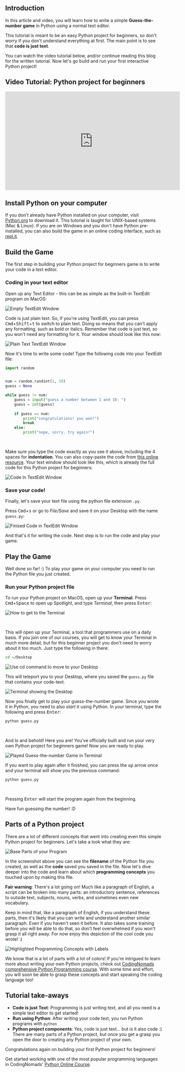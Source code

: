 ## Introduction

In this article and video, you will learn how to write a simple **Guess-the-number game** in Python using a normal text editor. 

This tutorial is meant to be an easy Python project for beginners, so don't worry if you don't understand everything at first. The main point is to see that **code is just text**. 

You can watch the video tutorial below, and/or continue reading this blog for the written tutorial. Now let's go build and run your first interactive Python project!

## Video Tutorial: Python project for beginners

<iframe width="560" height="315" src="https://www.youtube.com/embed/CAOOILNwI5M" frameborder="0" allow="accelerometer; autoplay; encrypted-media; gyroscope; picture-in-picture" allowfullscreen></iframe>

## Install Python on your computer

If you don't already have Python installed on your computer, visit <a target="_blank" href="https://www.python.org/downloads/">Python.org</a> to download it. This tutorial is taught for UNIX-based systems (Mac & Linux). If you are on Windows and you don't have Python pre-installed, you can also build the game in an online coding interface, such as [repl.it](https://repl.it/).

## Build the Game 

The first step in building your Python project for beginners game is to write your code in a text editor.

### Coding in your text editor

Open up any Text Editor - this can be as simple as the built-in TextEdit program on MacOS:

![Empty TextEdit Window](https://github.com/CodingNomads/articles/blob/main/code-is-text/imgs/empty_textedit.png?raw=true)

Code is just plain text. So, if you're using TextEdit, you can press <kbd>Cmd</kbd>+<kbd>Shift</kbd>+<kbd>t</kbd> to switch to plain text. Doing so means that you can't apply any formatting, such as bold or italics. Remember that code is just text, so you won't need any formatting for it. Your window should look like this now:

![Plain Text TextEdit Window](https://github.com/CodingNomads/articles/blob/main/code-is-text/imgs/plain_textedit_window.png?raw=true)

Now it's time to write some code! Type the following code into your TextEdit file:

```python
import random


num = random.randint(1, 10)
guess = None

while guess != num:
    guess = input("guess a number between 1 and 10: ")
    guess = int(guess)
    
    if guess == num:
        print("congratulations! you won!")
        break
    else:
        print("nope, sorry. try again!")
```
&nbsp;

Make sure you type the code exactly as you see it above, including the 4 spaces for **indentation**. You can also copy-paste the code from [this online resource](https://gist.github.com/martin-martin/d2f0bf7a6187a4e05d847b06e2bcee1d). Your text window should look like this, which is already the full code for this Python project for beginners:

![Code In TextEdit Window](https://github.com/CodingNomads/articles/blob/main/code-is-text/imgs/guess_code.png?raw=true)

### Save your code!

Finally, let's save your text file using the python file extension `.py`. 

Press <kbd>Cmd</kbd>+<kbd>s</kbd> or go to _File/Save_ and save it on your Desktop with the name `guess.py`:

![Finised Code in TextEdit Window](https://github.com/CodingNomads/articles/blob/main/code-is-text/imgs/finished_code.png?raw=true)

And that's it for writing the code. Next step is to run the code and play your game.

## Play the Game

Well done so far! :) To play your game on your computer you need to run the Python file you just created. 

### Run your Python project file
To run your Python project on MacOS, open up your **Terminal**. Press <kbd>Cmd</kbd>+<kbd>Space</kbd> to open up Spotlight, and type _Terminal_, then press <kbd>Enter</kbd>:

![How to get to the Terminal](https://github.com/CodingNomads/articles/blob/main/code-is-text/imgs/get_to_terminal.png?raw=true)

&nbsp;

This will open up your Terminal, a tool that programmers use on a daily basis. If you join one of our courses, you will get to know your Terminal in much more detail, but for this beginner project you don't need to worry about it too much. Just type the following in there:

```bash
cd ~/Desktop
```

![Use cd command to move to your Desktop](https://github.com/CodingNomads/articles/blob/main/code-is-text/imgs/cd_desktop.png?raw=true)

This will teleport you to your Desktop, where you saved the `guess.py` file that contains your code-text.

![Terminal showing the Desktop](https://github.com/CodingNomads/articles/blob/main/code-is-text/imgs/on_desktop.png?raw=true)

Now you finally get to play your guess-the-number game. Since you wrote it in Python, you need to also _start_ it using Python. In your terminal, type the following and press <kbd>Enter</kbd>:

```bash
python guess.py
```
&nbsp;

And lo and behold! Here you are! You've officially built and run your very own Python project for beginners game! Now you are ready to play.

![Played Guess-the-number Game in Terminal](https://github.com/CodingNomads/articles/blob/main/code-is-text/imgs/played_game.png?raw=true)

If you want to play again after it finished, you can press the <kbd>up</kbd> arrow once and your terminal will show you the previous command:

```bash
python guess.py
```

&nbsp;

Pressing <kbd>Enter</kbd> will start the program again from the beginning.

Have fun guessing the number! :D

## Parts of a Python project

There are a lot of different concepts that went into creating even this simple Python project for beginners. Let's take a look what they are:

![Base Parts of your Program](https://github.com/CodingNomads/articles/blob/main/code-is-text/imgs/base_parts.png?raw=true)

In the screenshot above you can see the **filename** of the Python file you created, as well as the **code** saved you saved in the file. Now let's dive deeper into the code and learn about which **programming concepts** you touched upon by making this file.

**Fair warning**: There's a lot going on! Much like a paragraph of English, a script can be broken into many parts: an introductory sentence, references to outside text, subjects, nouns, verbs, and sometimes even new vocabulary.

Keep in mind that, like a paragraph of English, if you understand these parts, then it's likely that you can write and understand another similar paragraph. Even if you haven't seen it before. It also takes some training before you will be able to do that, so don't feel overwhelmed if you won't grasp it all right away. For now enjoy this depiction of the cool code you wrote! :)

![Highlighted Programming Concepts with Labels](https://github.com/CodingNomads/articles/blob/main/code-is-text/imgs//programming_concepts.png?raw=True)

We know that is a lot of parts with a lot of colors! If you're intrigued to learn more about writing your own Python projects, check out <a target="_blank" href="https://codingnomads.co/courses/python-bootcamp-online/">CodingNomads comprehensive Python Programming course</a>. With some time and effort, you will soon be able to grasp these concepts and start speaking the coding language too!

## Tutorial take-aways

- **Code is just Text**: Programming is just writing text, and all you need is a simple text editor to get started!
- **Run using Python**: After writing your code text, you run Python programs with `python`
- **Python project components**: Yes, code is just text... but is it also code :) There are many parts of a Python project, but once you get a grasp you open the door to creating any Python project of your own.

Congratulations again on building your first Python project for beginners!

Get started working with one of the most popular programming languages in CodingNomads' [Python Online Course](https://codingnomads.co/courses/python-bootcamp-online/).
